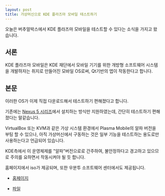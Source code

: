 ```yaml
---
layout: post
title: 가상머신으로 KDE 플라즈마 모바일 테스트하기 
---
```


오늘은 버추얼박스에서 KDE 플라즈마 모바일을 테스트할 수 있다는 소식을 가지고 왔습니다. 

## 서론

KDE 플라즈마 모바일은 KDE 재단에서 모바일 기기를 위한 개방형 소프트웨어 시스템을 개발하자는 취지로 만들어진 모바일 OS로써, Qt기반의 앱이 작동한다고 합니다.

## 본문

이러한 OS가 이제 직접 다운로드해서 테스트하기 편해졌다고 합니다.

기존에는 [Nexus 5 시리즈](https://plasma-mobile.org/devices/)에서 설치하는 방식만 지원하였는데, 간단히 테스트하기 편해졌다는 말같습니다.

VirtualBox 또는 KVM과 같은 가상 시스템 환경에서 Plasma Mobile의 알파 버전을 부팅 할 수 있으나, 아직 가상머신에서 구동하는 것은 일부 기능을 테스트하는 용도로만 사용하는다고 언급되어 있습니다.

KDE측에서 이 운영체제를 "알파"버전으로로 간주하여, 불안정하다고 경고하고 있으므로 주의를 요하면서 작동시켜야 될 듯 합니다.

홈페이지에서 iso가 제공되며, 또한 우분투 소프트웨어 센터에서도 제공됩니다.

* [홈페이지](https://plasma-mobile.org/)

* [파일](htpp://images.plasma-mobile.org/iso/)